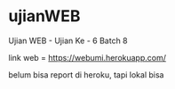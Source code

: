 # ujianWEB
Ujian WEB - Ujian Ke - 6 Batch 8

link web = https://webumi.herokuapp.com/

belum bisa report di heroku, tapi lokal bisa
